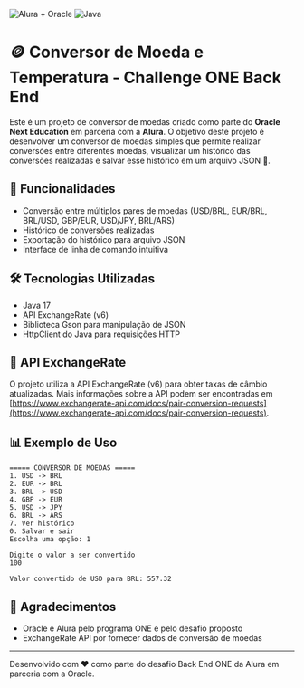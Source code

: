 ![Alura + Oracle](https://img.shields.io/badge/Alura%20%2B%20Oracle-Challenge%20Back%20End%20ONE-blue)
![Java](https://img.shields.io/badge/Java-17-orange)

# 🪙 Conversor de Moeda e Temperatura - Challenge ONE Back End

Este é um projeto de conversor de moedas criado como parte do **Oracle Next Education** em parceria com a **Alura**. O objetivo deste projeto é desenvolver um conversor de moedas simples que permite realizar conversões entre diferentes moedas, visualizar um histórico das conversões realizadas e salvar esse histórico em um arquivo JSON 💱.

## 🚀 Funcionalidades

- Conversão entre múltiplos pares de moedas (USD/BRL, EUR/BRL, BRL/USD, GBP/EUR, USD/JPY, BRL/ARS)
- Histórico de conversões realizadas
- Exportação do histórico para arquivo JSON
- Interface de linha de comando intuitiva

## 🛠️ Tecnologias Utilizadas

- Java 17
- API ExchangeRate (v6)
- Biblioteca Gson para manipulação de JSON
- HttpClient do Java para requisições HTTP

## 🔄 API ExchangeRate

O projeto utiliza a API ExchangeRate (v6) para obter taxas de câmbio atualizadas. Mais informações sobre a API podem ser encontradas em [https://www.exchangerate-api.com/docs/pair-conversion-requests](https://www.exchangerate-api.com/docs/pair-conversion-requests).

## 📊 Exemplo de Uso

```
===== CONVERSOR DE MOEDAS =====
1. USD -> BRL
2. EUR -> BRL
3. BRL -> USD
4. GBP -> EUR
5. USD -> JPY
6. BRL -> ARS
7. Ver histórico
0. Salvar e sair
Escolha uma opção: 1

Digite o valor a ser convertido
100

Valor convertido de USD para BRL: 557.32
```

## 🙏 Agradecimentos

- Oracle e Alura pelo programa ONE e pelo desafio proposto
- ExchangeRate API por fornecer dados de conversão de moedas

---

Desenvolvido com ❤️ como parte do desafio Back End ONE da Alura em parceria com a Oracle.

